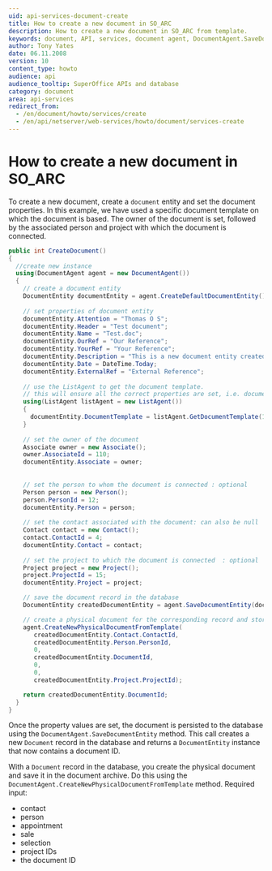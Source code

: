 ```yaml
---
uid: api-services-document-create
title: How to create a new document in SO_ARC
description: How to create a new document in SO_ARC from template.
keywords: document, API, services, document agent, DocumentAgent.SaveDocumentEntity, DocumentEntity, CreateNewPhysicalDocumentFromTemplate
author: Tony Yates
date: 06.11.2008
version: 10
content_type: howto
audience: api
audience_tooltip: SuperOffice APIs and database
category: document
area: api-services
redirect_from:
  - /en/document/howto/services/create
  - /en/api/netserver/web-services/howto/document/services-create
---
```


# How to create a new document in SO_ARC

To create a new document, create a `document` entity and set the document properties. In this example, we have used a specific document template on which the document is based. The owner of the document is set, followed by the associated person and project with which the document is connected.

```csharp
public int CreateDocument()
{
  //create new instance
  using(DocumentAgent agent = new DocumentAgent())
  {
    // create a document entity
    DocumentEntity documentEntity = agent.CreateDefaultDocumentEntity();
  
    // set properties of document entity
    documentEntity.Attention = "Thomas O S";
    documentEntity.Header = "Test document";
    documentEntity.Name = "Test.doc";
    documentEntity.OurRef = "Our Reference";
    documentEntity.YourRef = "Your Reference";
    documentEntity.Description = "This is a new document entity created using IDocument Agent";
    documentEntity.Date = DateTime.Today;
    documentEntity.ExternalRef = "External Reference";
  
    // use the ListAgent to get the document template.
    // this will ensure all the correct properties are set, i.e. document plugin (autoeventid and archiveprovider)
    using(ListAgent listAgent = new ListAgent())
    {
      documentEntity.DocumentTemplate = listAgent.GetDocumentTemplate(1)
    }
    
    // set the owner of the document
    Associate owner = new Associate();
    owner.AssociateId = 110;
    documentEntity.Associate = owner;
  
  
    // set the person to whom the document is connected : optional
    Person person = new Person();
    person.PersonId = 12;
    documentEntity.Person = person;
  
    // set the contact associated with the document: can also be null
    Contact contact = new Contact();
    contact.ContactId = 4;
    documentEntity.Contact = contact;
  
    // set the project to which the document is connected  : optional
    Project project = new Project();
    project.ProjectId = 15;
    documentEntity.Project = project;

    // save the document record in the database
    DocumentEntity createdDocumentEntity = agent.SaveDocumentEntity(documentEntity);

    // create a physical document for the corresponding record and store it in the document archive
    agent.CreateNewPhysicalDocumentFromTemplate(
       createdDocumentEntity.Contact.ContactId, 
       createdDocumentEntity.Person.PersonId, 
       0, 
       createdDocumentEntity.DocumentId, 
       0, 
       0, 
       createdDocumentEntity.Project.ProjectId);

    return createdDocumentEntity.DocumentId;
  }
}
```

Once the property values are set, the document is persisted to the database using the `DocumentAgent.SaveDocumentEntity` method. This call creates a new `Document` record in the database and returns a `DocumentEntity` instance that now contains a document ID.

With a `Document` record in the database, you create the physical document and save it in the document archive. Do this using the `DocumentAgent.CreateNewPhysicalDocumentFromTemplate` method. Required input:

* contact
* person
* appointment
* sale
* selection
* project IDs
* the document ID
